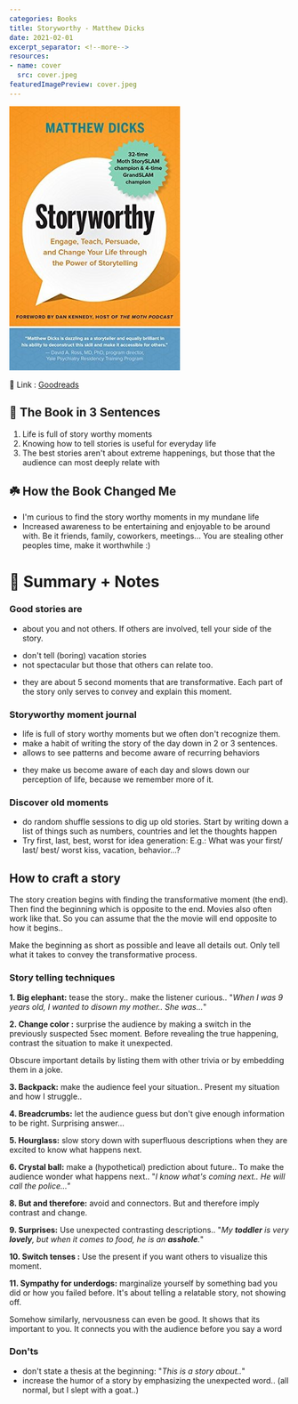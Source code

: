 ```yaml
---
categories: Books
title: Storyworthy - Matthew Dicks
date: 2021-02-01
excerpt_separator: <!--more-->
resources:
- name: cover
  src: cover.jpeg
featuredImagePreview: cover.jpeg
---
```

![cover.jpeg](./cover.jpeg)

🔗 Link : [Goodreads](https://www.goodreads.com/en/book/show/37786022-storyworthy)

## 🚀 The Book in 3 Sentences

1. Life is full of story worthy moments
2. Knowing how to tell stories is useful for everyday life
3. The best stories aren't about extreme happenings, but those that the audience can most deeply relate with
<!--more-->

## ☘️ How the Book Changed Me

- I'm curious to find the story worthy moments in my mundane life
- Increased awareness to be entertaining and enjoyable to be around with. Be it friends, family, coworkers, meetings... You are stealing other peoples time, make it worthwhile :)

# 📒 Summary + Notes

### Good stories are

- about you and not others. If others are involved, tell your side of the story.
<!-- (best friend, running on rainy day, kiss - > grudges went away and saved friendship) -->
- don't tell (boring) vacation stories
- not spectacular but those that others can relate too.
<!-- (child not eating, take food away, but he suffered hunger when little, wife is understanding and hides it coz she is aware) -->
- they are about 5 second moments that are transformative. Each part of the story only serves to convey and explain this moment.
<!-- Jurassic Park is a good movie not because of the fancy animations, but because of the protagonists transformation to realize that child's are a big enrichment. Unconsciously these moments talk to our feelings and make them stick. -->

### Storyworthy moment journal

- life is full of story worthy moments but we often don't recognize them.
- make a habit of writing the story of the day down in 2 or 3 sentences.
- allows to see patterns and become aware of recurring behaviors
<!-- (grudgingly installing AC as way of fighting with wife) -->
- they make us become aware of each day and slows down our perception of life, because we remember more of it.

### Discover old moments

- do random shuffle sessions to dig up old stories. Start by writing down a list of things such as numbers, countries and let the thoughts happen
- Try first, last, best, worst for idea generation: E.g.: What was your first/ last/ best/ worst kiss, vacation, behavior...?

## How to craft a story

The story creation begins with finding the transformative moment (the end). Then find the beginning which is opposite to the end. Movies also often work like that. So you can assume that the the movie will end opposite to how it begins..

Make the beginning as short as possible and leave all details out. Only tell what it takes to convey the transformative process.

### Story telling techniques

**1. Big elephant:** tease the story.. make the listener curious.. "_When I was 9 years old, I wanted to disown my mother.. She was..._"

**2. Change color :** surprise the audience by making a switch in the previously suspected 5sec moment. Before revealing the true happening, contrast the situation to make it unexpected.

Obscure important details by listing them with other trivia or by embedding them in a joke.

**3. Backpack:** make the audience feel your situation.. Present my situation and how I struggle..

 <!-- _Failure to get gas from station without money.._ -->

**4. Breadcrumbs:** let the audience guess but don't give enough information to be right. Surprising answer...

**5. Hourglass:** slow story down with superfluous descriptions when they are excited to know what happens next.

**6. Crystal ball:** make a (hypothetical) prediction about future.. To make the audience wonder what happens next.. "_I know what's coming next.. He will call the police..."_

**8. But and therefore:** avoid and connectors. But and therefore imply contrast and change.

**9. Surprises:** Use unexpected contrasting descriptions.. "_My **toddler** is very **lovely**, but when it comes to food, he is an **asshole**._"

**10. Switch tenses :** Use the present if you want others to visualize this moment.

**11. Sympathy for underdogs:** marginalize yourself by something bad you did or how you failed before. It's about telling a relatable story, not showing off.

Somehow similarly, nervousness can even be good. It shows that its important to you. It connects you with the audience before you say a word

### Don'ts

- don't state a thesis at the beginning: "_This is a story about.._"
- increase the humor of a story by emphasizing the unexpected word.. (all normal, but I slept with a goat..)
